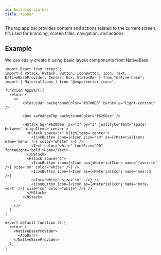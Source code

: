 ```yaml
---
id: building-app-bar
title: AppBar
---
```


The top app bar provides content and actions related to the current screen. It’s used for branding, screen titles, navigation, and actions.

## Example

We can easily create it using basic layout components from NativeBase.

```SnackPlayer name=App%20Bar
import React from "react";
import { VStack, HStack, Button, IconButton, Icon, Text, NativeBaseProvider, Center, Box, StatusBar } from "native-base";
import { MaterialIcons } from '@expo/vector-icons';

function AppBar(){
  return (
    <>
        <StatusBar backgroundColor="#3700B3" barStyle="light-content" />

        <Box safeAreaTop backgroundColor="#6200ee" />

        <HStack bg='#6200ee' px="1" py="3" justifyContent='space-between' alignItems='center'>
          <HStack space="4" alignItems='center'>
            <IconButton icon={<Icon size="sm" as={<MaterialIcons name='menu' />} color="white" />} />
            <Text color="white" fontSize="20" fontWeight='bold'>Home</Text>
          </HStack>
          <HStack space="2">
            <IconButton icon={<Icon as={<MaterialIcons name='favorite' />} size='sm' color="white" />} />
            <IconButton icon={<Icon as={<MaterialIcons name='search' />}
            color="white" size='sm'  />} />
            <IconButton icon={<Icon as={<MaterialIcons name='more-vert' />} size='sm' color="white" />} />
          </HStack>
        </HStack>

    </>
  )
}

export default function () {
  return (
    <NativeBaseProvider>
      <AppBar/>
    </NativeBaseProvider>
  );
}
```
